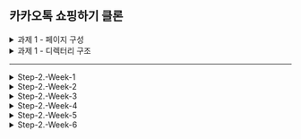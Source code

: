 ## 카카오톡 쇼핑하기 클론

<details>
<summary>과제 1 - 페이지 구성</summary>
<div>

**1. 헤더 (Header)**
- 핵심 기능
>  - 메인 페이지 (로고) 이동, 장바구니 페이지 이동, 로그인 / 로그아웃
- 상세 기능
>  - 메인 페이지, 상품 상세 정보 페이지, 장바구니 페이지, 주문 페이지에서 헤더 출력
>  - `메인 페이지 버튼` 클릭 시 메인 페이지로 이동
>  - `장바구니 버튼` 클릭 시 장바구니 페이지로 이동
>  - (현재 로그인이 되어있지 않을 때) `로그인 버튼` 클릭 시 로그인 페이지로 이동
>  - (현재 로그인이 되어있을 때) `로그아웃 버튼` 클릭 시 로그아웃 (로그인 상태 종료)
- 인터페이스 요구사항
>  - 입력(1) : `메인 페이지 버튼` 클릭
>  - 출력(1) : 메인 페이지로 이동
>  - 입력(2) : `장바구니 버튼` 클릭
>  - 출력(2) : 장바구니 페이지로 이동
>  - 입력(3) : `로그인 버튼` 클릭
>  - 출력(3) : 로그인 페이지로 이동
>  - 입력(4) : `로그아웃 버튼` 클릭
>  - 출력(4) : 메인 페이지로 이동

**2. 메인 캐러셀**
- 핵심 기능
>  - 슬라이드 광고를 캐러셀로 출력
- 상세 기능
>  - 메인 페이지에서 캐러셀로 슬라이드 광고 출력
>  - 5초마다 이미지 변경
>  - `좌/우 버튼` 클릭 시 이미지 변경
- 인터페이스 요구사항
>  - 입력 : `좌/우 버튼` 클릭
>  - 출력 : 이미지 변경

**3. 전체 상품 조회**
- 핵심 기능
>  - 전체 상품 조회 및 출력
- 상세 기능
>  - 메인 페이지에서 전체 상품 목록 조회
>  - 전체 상품 조회 API로 상품 목록을 가져옴
>  - 상품 이미지와 상품 이름, 가격을 사용자 화면에 출력
>  - 상품 카드 클릭 시 상품 상세 정보 페이지로 이동
- 인터페이스 요구사항
>  - 입력(1) : -
>  - 출력(1) : 전체 상품 출력
>  - 입력(2) : 상품 카드 클릭
>  - 출력(2) : 상품 상세 정보 페이지로 이동

**4. 푸터 (Footer)**
- 핵심 기능
>  - 메인 페이지 (로고) 이동, 카카오 정보, 저작권 정보 출력
- 상세 기능
>  - 메인 페이지, 상품 상세 정보 페이지, 장바구니 페이지, 주문 페이지에서 푸터 출력
>  - `메인 페이지 버튼` 클릭 시 메인 페이지로 이동
>  - 카카오 정보 및 저작권 정보 출력
- 인터페이스 요구사항
>  - 입력 : `메인 페이지 버튼` 클릭
>  - 출력 : 메인 페이지로 이동

**5. 로그인 페이지**
- 핵심 기능
>  - 회원 서비스를 이용하기 위한 로그인
- 상세 기능
>  - 이메일과 비밀번호를 입력 후 `로그인 버튼`을 클릭할 때 HTTP Request에 담겨 서버로 요청
- 인터페이스 요구사항
>  - 입력 : 이메일과 비밀번호 입력, `로그인 버튼` 클릭
>  - 출력 : 메인 페이지로 이동

**6. 회원가입 페이지**
- 핵심 기능
>  - 서비스 이용을 위한 회원 가입
- 상세 기능
>  - 이름과 이메일, 비밀번호(및 비밀번호 확인)를 입력
>  - 이메일 유효성 검사 (정규식)
>  - 비밀번호 유효성 검사 (영문, 숫자, 특수문자 포함 및 8~16자, 비밀번호 확인과 동일)
- 인터페이스 요구사항
>  - 입력 : 이름과 이메일, 비밀번호, 비밀번호 확인 입력, `회원가입 버튼` 클릭
>  - 출력 : 로그인 페이지로 이동

**7. 상품 상세 정보 조회**
- 핵심 기능
>  - 선택한 상품의 상세 정보와 옵션 출력
- 상세 기능
>  - 전체 상품 목록에서 상품 카드 클릭 시 상품 상세 정보와 옵션 조회 API를 통해 상품 상세 정보와 옵션 불러오기
- 인터페이스 요구사항
>  - 입력 : 전체 상품 목록에서 특정한 상품 카드 클릭
>  - 출력 : 상품 상제 정보와 옵션 출력

**8. 상품 옵션 선택**
- 핵심 기능
>  - 상품 상세 정보 페이지에서 상품 옵션 선택
- 상세 기능
>  - 상품 옵션 선택 시 아래에 선택한 상품 옵션 리스트에 추가
>  - 중복 선택 불가하므로 이미 선택한 상품 옵션일 경우 토스트 메시지 출력
- 인터페이스 요구사항
>  - 입력(1) : 상품 옵션 리스트에서 옵션 클릭
>  - 출력(1) : 선택한 상품 옵션 리스트에 추가
>  - 입력(2) : 중복된 옵션 클릭
>  - 출력(2) : `이미 선택된 옵션입니다.` 토스트 메시지 출력

**9. 선택한 상품 리스트**
- 핵심 기능
>  - 선택한 상품 옵션의 수량 조절 및 삭제
- 상세 기능
>  - 선택한 상품 옵션의 수령을 조절하고 삭제 가능
>  - 선택한 옵션과 수량에 따른 합계 금액 출력
- 인터페이스 요구사항
>  - 입력 : 선택한 상품 옵션 옆에 `+/- 버튼` 클릭
>  - 출력 : 각 버튼에 따라 조절된 옵션 수량 변동, 합계 금액 출력

**10. 장바구니 담기**
- 핵심 기능
>  - 장바구니에 상품 담기
- 상세 기능
>  - `장바구니 버튼`을 클릭하면 상품 배열이 HTTP Request에 담겨 서버에 전달되어 장바구니에 담김
- 인터페이스 요구사항
>  - 입력 : `장바구니 버튼` 클릭
>  - 출력 : `장바구니에 상품이 담겼습니다.` 토스트 메시지 출력

**11. 장바구니 조회**
- 핵심 기능
>  - 장바구니 페이지에서 장바구니에 담긴 상품 확인
- 상세 기능
>  - 장바구니에 담긴 상품 데이터 출력
- 인터페이스 요구사항
>  - 입력 : -
>  - 출력 : 장바구니에 담긴 상품 데이터 출력

**12. 장바구니 리스트**
- 핵심 기능
>  - 장바구니에 담긴 상품 옵션의 수량 조절 및 삭제
- 상세 기능
>  - 상품 옵션과 수량에 따른 합계 금액 출력
>  - 상품 옵션의 수령을 조절하고 삭제 가능
>  - `주문하기 버튼`을 클릭하면 주문 화면으로 이동
- 인터페이스 요구사항
>  - 입력(1) : 상품 옵션 옆에 `+/- 버튼` 클릭
>  - 출력(1) : 각 버튼에 따라 조절된 옵션 수량 변동, 합계 금액 출력
>  - 입력(2) : `주문하기 버튼` 클릭
>  - 출력(2) : 주문 페이지로 이동

**13. 주문**
- 핵심 기능
>  - 결제 전 주문 상품 확인 및 결제 동의 과정
- 상세 기능
>  - 장바구니 페이지에서 `주문하기 버튼` 클릭되었을 때 장바구니에 담긴 상품 배열이 HTTP Request에 담겨 서버의 장바구니 리스트 수정
>  - 반환된 장바구니 리스트를 이용해 장바구니에 담긴 상품들의 정보와 수량, 합계 결제 금액 출력
>  - `구매조건 확인 및 결제 진행 동의` / `개인정보 제3자 제공 동의`를 체크 박스로 입력 받아 체크 되었을 때만 결제 진행
- 인터페이스 요구사항
>  - 입력 : `구매조건 확인 및 결제 진행 동의` / `개인정보 제3자 제공 동의` 체크 박스
>  - 출력 : -

**14. 결제**
- 핵심 기능
>  - 실제 결제하는 절차 없이 상품 주문
- 상세 기능
>  - 주문 페이지에서 `결제하기 버튼` 클릭 시 실제 결제하는 절차 없이 상품 주문한 것으로 처리
- 인터페이스 요구사항
>  - 입력 : `결제하기 버튼` 클릭
>  - 출력 : 구매 완료 페이지로 이동

**15. 구매 완료 페이지**
- 핵심 기능
>  - 결제 후 주문한 상품에 대한 결과 출력
- 상세 기능
>  - 주문 정보(상품명, 옵션, 결제 금액) 출력
>  - `쇼핑 계속하기 버튼` 클릭 시 메인 페이지로 이동
- 인터페이스 요구사항
>  - 입력(1) : -
>  - 출력(1) : 주문 정보 출력
>  - 입력(2) : `쇼핑 계속하기 버튼` 클릭
>  - 출력(2) : 메인 페이지로 이동

</div>
</details>

<details>
<summary>과제 1 - 디렉터리 구조</summary>
<div>

```
/kakaotechcampus-kakaostore-clone
├─ /public : 컴파일이 필요 없는 정적 파일을 담는 곳
├─ /src
│  ├─ /components : 여러 페이지에서 사용되는 컴포넌트
│  │  ├─ Footer.js
│  │  ├─ Header.js
│  │  └─ ...
│  ├─ /dto : 데이터 검증을 위한 dto
│  ├─ /hooks : 커스텀 훅
│  ├─ /pages : 특정 페이지에서 사용되는 컴포넌트
│  │  ├─ Cart.js
│  │  ├─ Login.js
│  │  ├─ Main.js
│  │  └─ ...
│  ├─ /styles : css 파일을 담는 곳
│  ├─ api.js : api 호출 모듈
│  ├─ App.js
│  ├─ index.js
│  └─ ...
```

</div>
</details>

---

<details>
<summary>Step-2.-Week-1</summary>
<div>
  
## 카카오 테크 캠퍼스 2단계 - FE - 1주차 클론 과제

</br>

## **과제명**
```
1. 쇼핑몰 웹사이트 탐색을 통한 페이지 구성
2. UI 컴포넌트의 명칭과 사용법 익히기
```
</br>

## **과제 설명**

✅**과제 1.**
```
쇼핑몰 웹사이트를 탐색해 어떠한 페이지 구성을 가지고 있는지 체크합니다. 
대부분의 쇼핑몰은 다음의 페이지 구성을 가지고 있습니다.

- 메인 페이지
- 상품 검색 결과 페이지
- 개별 상품 상세 페이지
- 주문 목록 페이지
- 결제 페이지
- 결제 완료 페이지
- 장바구니 페이지
- ...

이와 같이 위의 서비스가 동작하는데 필수적인 페이지가 무엇이 있고, 해당 페이지에서 어떠한 기능이 구현되어야 하는지 작성하세요. 
그리고 어떠한 디렉터리 구조로 프로젝트를 진행할지 작성해주세요. (README.md 파일에 작성)
```

```
README.md의 예시 형식입니다. 아래를 참고해 작성해주세요. 
각 페이지마다 핵심 기능, 기능 상세 설명, 인터페이스 요구사항이 어떤 것이 있을지 고민해서 작성해주세요.

###예시

#페이지별 구성
1. 로그인 페이지
- 핵심 기능: 로그인 요청 및 사용자 로그인 정보 저장
- 기능 상세 설명: 이메일과 비밀번호를 이용해 로그인을 진행하고, 이에 대한 상태 처리를 합니다.
- 인터페이스 요구사항: 이메일 또는 비밀번호에 들어온 값이 적합하지 않은 경우 적절한 알림을 보냅니다. 
-- ...

#디렉터리 구조
- public
- src
- components
- hooks
- routes
- styles
- dto
- ...
```

</br>

✅**과제 2.**

```
프론트 개발자가 다른 프론트 개발자와 소통 및 UI 디자이너와 소통하는데 필수적인 UI 컴포넌트의 명칭과 사용법을 익힙니다.
수업시간에 배운 컴포넌트의 명칭과 사용법 이외에 대표적인 UI 라이브러리 홈페이지를 조사해보면 수많은 컴포넌트가 어떤식으로 동작하는지 확인할 수 있습니다.
리액트 프로젝트를 생성하고, 토스트, 브래드크럼, 캐러셀, 라디오버튼, 토글버튼, 체크리스트를 UI 라이브러리가 아닌 자신만의 방식으로 스타일링하고 상태 관리를 적용해 코드를 작성하세요.
작성된 코드는 레퍼지토리에 업로드하여 멘토님에게 전달해주세요.
```

</br>

✅**과제 3.**

```
각 컴포넌트를 시현해 볼 수 있는 페이지를 만드세요. 
하나의 페이지에 모든 컴포넌트를 둬도 좋고, 각 페이지별로 분리해도 괜찮습니다.
```

</br>

## **과제 상세 : 수강생들이 과제를 진행할 때, 유념해야할 것**
```
1. README.md 파일은 동료 개발자에게 프로젝트에 쉽게 랜딩하도록 돕는 중요한 소통 수단입니다. 
해당 프로젝트에 대해 아무런 지식이 없는 동료들에게 설명하는 것처럼 쉽고, 간결하게 작성해주세요.

2. 좋은 개발자는 디자이너, 기획자, 마케터 등 여러 포지션에 있는 분들과 소통을 잘합니다. 
UI 컴포넌트의 명칭과 이를 구현하는 능력은 필수적인 커뮤니케이션 스킬이자 필요사항이니 어떤 상황에서 해당 컴포넌트를 사용하면 좋을지 고민하며 코드를 작성해보세요.
```
</br>

## **코드리뷰 관련: PR시, 아래 내용을 포함하여 코멘트 남겨주세요.**
**1. PR 제목과 내용을 아래와 같이 작성 해주세요.**

>- PR 제목 : 부산대FE_라이언_1주차 과제

</br>

---
</div>
</details>

<details>
<summary>Step-2.-Week-2</summary>
<div>

## 카카오 테크 캠퍼스 2단계 - FE - 2주차 클론 과제
</br>

## **과제명**
```
1. 코드 디자인 패턴과 상태 관리
```
</br>

## **과제 설명**

✅**과제 1. 아토믹 컴포넌트 디자인 패턴 사용** 
```
- 회원가입, 로그인 페이지 개발에 필요한 컴포넌트를 아토믹 디자인 패턴을 사용해 작성하세요.
- 작성한 컴포넌트는 사용의 편의성을 위해 Props에 적절한 주석을 달아주세요.
```

</br>

✅**과제 2. 회원 가입, 로그인 페이지 개발** 

```
- 백엔드 API 문서를 참고하여 회원가입, 로그인 페이지를 개발하세요.
- 각 페이지에는 적합한 값이 입력되도록 하고, 적절하지 않은 값이 들어온 경우 API 요청을 보내기 전에 프론트에서 에러 캐칭을 해주세요.
- 회원가입, 로그인 후에는 메인 페이지로 리다이렉트하세요.
- API 응답 과정에서 로그인이 실패하는 경우, 회원가입이 실패한 경우에 대해서 에러 캐칭도 적용해야 합니다.
```

</br>

✅**과제 3. 상태관리 모듈 적용** 

```
- 로그인 후에 사용자의 정보를 상태관리 모듈을 하나 선정해 저장하고 불러올 수 있도록 코드를 작성하세요.
- 사용자가 로그인 상태일 때는 GNB 영역에 로그인 버튼이 보이면 안됩니다.
- 로그아웃시 상태를 초기화하세요.
- 새로고침 시에도 상태를 잃지 않고 유지해야 합니다.
- 일정한 시간이 지나면 로그인 유지가 끝나도록 설정하세요.(예: 1일)
```

</br>

## **과제 상세 : 수강생들이 과제를 진행할 때, 유념해야할 것**
```
1. 아토믹 컴포넌트를 작성할 때 Atoms, Molecules에 반드시 특정한 컴포넌트가 들어갈 필요는 없습니다. 개발자의 주관이 들어갈 수 있는 부분이니 적절한 뎁스로 나누어보세요.

2. API 요청을 보내고, 응답 받을 때 성공 케이스만 생각해 코드를 작성하는 경우가 많습니다. 숨은 에러 케이스는 없을지 한 번 더 고민해보세요.

3. 상태 관리 모듈은 자신이 써보고 싶은 어떤 모듈이던 상관 없습니다. 모듈을 사용해보면서 모듈에 들어가는 미들웨어나 툴도 사용해보세요.
```
</br>

## **코드리뷰 관련: PR시, 아래 내용을 포함하여 코멘트 남겨주세요.**
**1. PR 제목과 내용을 아래와 같이 작성 해주세요.**

>- PR 제목 : 부산대FE_라이언_2주차 과제

</br>

**2. PR 내용 :**

>- 코드 작성하면서 어려웠던 점
>- 코드 리뷰 시, 멘토님이 중점적으로 리뷰해줬으면 하는 부분

---
</div>
</details>

<details>
<summary>Step-2.-Week-3</summary>
<div>

## 카카오 테크 캠퍼스 2단계 - FE - 3주차 클론 과제
</br>

## **과제명**
```
1. 비동기 통신 활용과 레이아웃
```
</br>

## **과제 설명**

✅**과제 1. 상품 목록 페이지 개발**
```
- 백엔드 API 문서를 참고하여 상품 목록 페이지를 개발하세요.
- 페이지네이션을 이용해 페이지 값을 증가시켜가며 조회될 수 있도록 코드를 작성해주세요. 
- 데이터 로딩 과정에 로더를 구현하세요.
- 데이터 불러오기를 할 때 react-query를 사용해보세요.
```

</br>

✅**과제 2. 스켈레톤과 로더**

```
- 컴포넌트에 props를 전달해 데이터 로딩 중 스켈레톤 또는 로더가 적용될 수 있도록 코드를 작성해보세요.
- 상품 목록 카드에 스켈레톤을 적용하세요.
- 페이지 전체에 대한 로딩이 진행될 때는 글로벌 로더를 적용해보세요.(적절한 모듈을 찾아 적용해도 좋습니다.)
```

</br>

✅**과제 3. 백엔드 상태 코드 반응**

```
- API 응답에 대해 전처리 하는 코드를 작성해보세요.
- 200, 300, 400, 500번 대의 상태 코드별 에러 캐칭이 필요한 경우라면 해당 함수에서 먼저 실행되도록 코드를 작성합니다.
- react-query에서 전처리하는 방식이 있다면 해당 방식을 적용하거나 또는 별도의 함수나 클래스를 만들어 관리를 시도해보면 됩니다.
```

</br>

## **과제 상세 : 수강생들이 과제를 진행할 때, 유념해야할 것**
```
1. 스켈레톤과 로더를 바텀부터 만들기보단 Codepen 등을 참고해 구현하고, Props를 통한 실제 적용에 집중해주세요.
2. 과제 3번을 해결할 때 Facade pattern을 참고해보세요.
3. 과제 1번을 해결할 때 react-query를 사용해보되 전체 프로젝트에 react-query를 적용할 필요는 없습니다. 하나 이상의 API 요청에 적용해보세요.
```
</br>

## **코드리뷰 관련: PR시, 아래 내용을 포함하여 코멘트 남겨주세요.**
**1. PR 제목과 내용을 아래와 같이 작성 해주세요.**

>- PR 제목 : 부산대FE_라이언_3주차 과제

</br>

**2. PR 내용 :**

>- 코드 작성하면서 어려웠던 점
>- 코드 리뷰 시, 멘토님이 중점적으로 리뷰해줬으면 하는 부분

---
</div>
</details>

<details>
<summary>Step-2.-Week-4</summary>
<div>
  
## 카카오 테크 캠퍼스 2단계 - FE - 4주차 클론 과제
</br>

## **과제명**
```
상세 페이지 개발과 라이브러리
```
</br>

## **과제 설명**

✅**과제 1. 상품 상세 페이지 개발**
```
- 백엔드 API 문서를 참고하여 상품 상세 페이지를 개발하세요.
- 한 개의 UI 라이브러리를 선정해 사용해보세요. 
- 적절하지 않은 상품 ID 값이 들어오거나 찾을 수 없는 상품일 때 404 페이지 또는 "상품을 찾을 수 없습니다."라는 메시지가 있는 페이지로 이동될 수 있도록 코드를 작성하세요.
- 데이터 로딩이 완료될 때까지 로더를 적용하세요.
- '장바구니 담기' 버튼과 '구매' 버튼을 나누어 배치하세요.
```

</br>

✅**과제 2. 장바구니 페이지 개발**

```
- 백엔드 API 문서를 참고하여 장바구니 페이지를 개발하세요.
- 담아둔 상품에 대해 조회, 수량 변경, 항목 삭제가 구현되어야 합니다.
- '결제하기' 버튼을 만들고, 클릭시 결제 페이지로 이동될 수 있도록 개발하세요.
- 다른 모든 페이지와 마찬가지로 비동기 데이터 요청이 발생하니 로더 또는 스켈레톤을 통해 장바구니 목록을 불러올 때 로딩 상태를 표시하세요.
```

</br>

## **과제 상세 : 수강생들이 과제를 진행할 때, 유념해야할 것**
```
1. UI 라이브러리를 사용할 때 모든 구성요소에 UI 라이브러리의 규칙을 적용할 필요는 없습니다. UI 라이브러리의 사용법을 익히고, 하나 이상의 컴포넌트에 적용해봅니다.
```
</br>

## **코드리뷰 관련: PR시, 아래 내용을 포함하여 코멘트 남겨주세요.**
**1. PR 제목과 내용을 아래와 같이 작성 해주세요.**

>- PR 제목 : 부산대FE_라이언_4주차 과제

</br>

**2. PR 내용 :**

>- 코드 작성하면서 어려웠던 점
>- 코드 리뷰 시, 멘토님이 중점적으로 리뷰해줬으면 하는 부분

---
</div>
</details>

<details>
<summary>Step-2.-Week-5</summary>
<div>

## 카카오 테크 캠퍼스 2단계 - FE - 5주차 클론 과제
</br>

## **과제명**
```
주문 결제 개발 
```
</br>

## **과제 설명**

✅**과제 1. 주문 결제 페이지 개발**
```
- 백엔드 API 문서를 참고하여 주문 결제 페이지를 개발하세요.
- 결제 페이지에서는 결제 전 결제 상세 정보에 대한 데이터를 조회하고, 결제를 확정하는 기능 2가지에 중점을 둡니다.
```

</br>

✅**과제 2. 테스트 결제**

```
- 한 개의 PG 서비스 또는 PG 서비스를 돕는 서드파티 앱을 사용해 개발합니다.
- 테스트 환경에서 결제를 성공해야 합니다.
- 결제가 실패하는 경우(잔고 부족, 결제 정보 불일치 등)에 대해 에러 캐칭을 적용하세요.
- 다양한 에러 상황에 대해 주석으로 에러 상황과 대응 방식을 설명해주세요.
```

</br>

## **과제 상세 : 수강생들이 과제를 진행할 때, 유념해야할 것**
```
1. 결제를 구현할 때 새로운 모듈을 학습하는데 있어서 생각보다 시간 소요가 클 것입니다. 또한 몇몇의 PG사에서 제공하는 SDK의 경우 리액트와 호환성이 나쁜 경우도 있습니다. 
2. 테스트 결제시에 실제 비용이 나가는 것처럼 보이는 경우도 있습니다. PG사마다 정책이 다르지만 대부분 테스트 금액은 1일 이내로 환급받는 구조입니다.
3. 결제시에는 생각보다 많은 데이터를 하나의 페이로드에 담아 전달해야 합니다. 이 과정에서 데이터가 적절하지 않은 값이 들어갈 가능성이 높고, 코드가 복잡해질 수 있습니다. 기능 단위를 나누어 함수형 프로그래밍을 시도해보는게 도움이 될 수 있습니다.
```
</br>

## **코드리뷰 관련: PR시, 아래 내용을 포함하여 코멘트 남겨주세요.**
**1. PR 제목과 내용을 아래와 같이 작성 해주세요.**

>- PR 제목 : 부산대FE_라이언_5주차 과제

</br>

**2. PR 내용 :**

>- 코드 작성하면서 어려웠던 점
>- 코드 리뷰 시, 멘토님이 중점적으로 리뷰해줬으면 하는 부분

---
</div>
</details>

<details>
<summary>Step-2.-Week-6</summary>
<div>

## 카카오 테크 캠퍼스 2단계 - FE - 6주차 클론 과제
</br>

## **과제명**
```
프로젝트 마무리
```
</br>

## **과제 설명**

✅**과제 1. 배포**
```
- Netlify를 통해 배포를 진행합니다.
- 계정을 생성하고 자신의 레포지토리를 연결해 배포합니다.
- 배포 레벨에서 사용될 환경 변수는 인스턴스에 적용되도록 직접 설정해줍니다.
- 배포에 사용될 브랜치는 개발 브랜치와 꼭 분리합니다.
```

</br>

✅**과제 2. 프로젝트 마무리**

```
- 모든 핵심 기능이 정상 작동되도록 숨은 버그와 기능을 점검합니다.
- 특정한 파일이 너무 크다면, 코드 내의 함수를 다른 파일로 옮겨 import / export 하는 등 코드 리펙터링을 진행합니다.
- 개발 환경과 배포 환경 모두 버그가 없는지 체크합니다.
```

</br>

✅**과제 3.  README.md 정리**

```
- 배포한 환경에 대해 구체적인 설명을 남겨주세요.
- 포함될 내용은 배포 순서, 배포에 영향 받는 브랜치, 배포시 주의 사항, 배포 환경 등 다른 개발자가 해당 프로젝트를 인수인계 받았을 때 문제가 없도록 꼼꼼히 작성합니다.
```

</br>

## **과제 상세 : 수강생들이 과제를 진행할 때, 유념해야할 것**
```
1. 많은 서비스가 개발 레벨에서는 잘 작동하다가도 배포 단계에서 에러를 만나는 경우가 많습니다. 배포 후에 기능을 하나하나 점검해보고, 여러 환경에서 시도해보세요.

2. 배포된 환경을 하나의 브라우저에서만 테스트하지 말고, 최대한 다양한 디바이스와 브라우저에서 테스트해보세요. 삼성 브라우저, 아이폰 사파리, 데스크탑이라면 크롬, 사파리, 파이어폭스 등으로 테스트해보세요.

3. 코드를 시간이 지나서 보면 어떤 목적으로, 왜 만들었는지 알아보기 힘든 경우가 많습니다. 기본적인 내용이라 생각한 부분도 주석을 달아주세요.
```
</br>

## **코드리뷰 관련: PR시, 아래 내용을 포함하여 코멘트 남겨주세요.**
**1. PR 제목과 내용을 아래와 같이 작성 해주세요.**

>- PR 제목 : 부산대FE_라이언_6주차 과제

</br>

**2. PR 내용 :**

>- 코드 작성하면서 어려웠던 점
>- 코드 리뷰 시, 멘토님이 중점적으로 리뷰해줬으면 하는 부분

---
</div>
</details>
